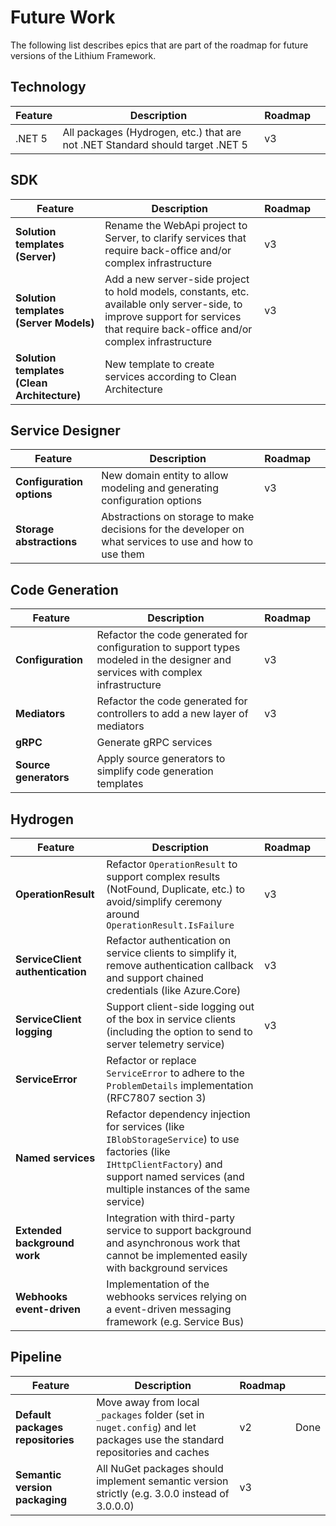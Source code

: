 # Future Work

The following list describes epics that are part of the roadmap for future versions of the Lithium Framework.

## Technology

| Feature | Description | Roadmap | |
| - | - | - | - |
| .NET 5 | All packages (Hydrogen, etc.) that are not .NET Standard should target .NET 5 | v3 | |

## SDK

| Feature | Description | Roadmap | |
| - | - | - | - |
| **Solution templates (Server)** | Rename the WebApi project to Server, to clarify services that require back-office and/or complex infrastructure | v3 | |
| **Solution templates (Server Models)** | Add a new server-side project to hold models, constants, etc. available only server-side, to improve support for services that require back-office and/or complex infrastructure | v3 | |
| **Solution templates (Clean Architecture)** | New template to create services according to Clean Architecture | | |

## Service Designer

| Feature | Description | Roadmap | |
| - | - | - | - 
| **Configuration options** | New domain entity to allow modeling and generating configuration options | v3 | |
| **Storage abstractions** | Abstractions on storage to make decisions for the developer on what services to use and how to use them | | |

## Code Generation

| Feature | Description | Roadmap | |
| - | - | - | - |
| **Configuration** | Refactor the code generated for configuration to support types modeled in the designer and services with complex infrastructure | v3 | |
| **Mediators** | Refactor the code generated for controllers to add a new layer of mediators | v3 | |
| **gRPC** | Generate gRPC services |  | |
| **Source generators** | Apply source generators to simplify code generation templates | | |

## Hydrogen

| Feature | Description | Roadmap | |
| - | - | - | - |
| **OperationResult** | Refactor `OperationResult` to support complex results (NotFound, Duplicate, etc.) to avoid/simplify ceremony around `OperationResult.IsFailure` | v3 |
| **ServiceClient authentication** | Refactor authentication on service clients to simplify it, remove authentication callback and support chained credentials (like Azure.Core) | v3 | |
| **ServiceClient logging** | Support client-side logging out of the box in service clients (including the option to send to server telemetry service) | v3 |
| **ServiceError** | Refactor or replace `ServiceError` to adhere to the `ProblemDetails` implementation (RFC7807 section 3) | | |
| **Named services** | Refactor dependency injection for services (like `IBlobStorageService`) to use factories (like `IHttpClientFactory`) and support named services (and multiple instances of the same service) | | |
| **Extended background work** | Integration with third-party service to support background and asynchronous work that cannot be implemented easily with background services | | |
| **Webhooks event-driven** | Implementation of the webhooks services relying on a event-driven messaging framework (e.g. Service Bus) | | |

## Pipeline

| Feature | Description | Roadmap | |
| - | - | - | - |
| **Default packages repositories** | Move away from local `_packages` folder (set in `nuget.config`) and let packages use the standard repositories and caches | v2 | Done |
| **Semantic version packaging** | All NuGet packages should implement semantic version strictly (e.g. 3.0.0 instead of 3.0.0.0) | v3 | |
